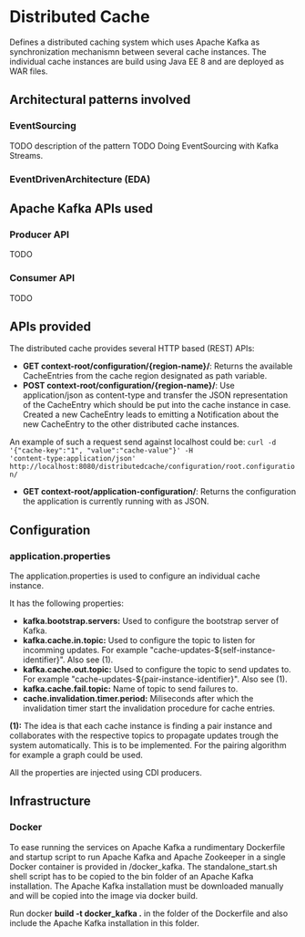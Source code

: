 # Distributed Cache
Defines a distributed caching system which uses Apache Kafka as synchronization mechanismn between several cache instances. The individual cache instances are build using Java EE 8 and are deployed as WAR files.

## Architectural patterns involved

### EventSourcing
TODO description of the pattern
TODO Doing EventSourcing with Kafka Streams.

### EventDrivenArchitecture (EDA)

## Apache Kafka APIs used

### Producer API
TODO

### Consumer API
TODO

## APIs provided
The distributed cache provides several HTTP based (REST) APIs:

* **GET context-root/configuration/{region-name}/**: Returns the available CacheEntries from the cache region designated as path variable.
* **POST context-root/configuration/{region-name}/**: Use application/json as content-type and transfer the JSON representation of the CacheEntry which should be put into the cache instance in case. Created a new CacheEntry leads to emitting a Notification about the new CacheEntry to the other distributed cache instances.

An example of such a request send against localhost could be: <code>curl -d '{"cache-key":"1", "value":"cache-value"}' -H 'content-type:application/json'  http://localhost:8080/distributedcache/configuration/root.configuration/</code>

* **GET context-root/application-configuration/**: Returns the configuration the application is currently running with as JSON.

## Configuration

### application.properties
The application.properties is used to configure an individual cache instance. 

It has the following properties:
* **kafka.bootstrap.servers:** Used to configure the bootstrap server of Kafka.
* **kafka.cache.in.topic:** Used to configure the topic to listen for incomming updates. For example "cache-updates-${self-instance-identifier}". Also see (1).
* **kafka.cache.out.topic:** Used to configure the topic to send updates to. For example "cache-updates-${pair-instance-identifier}". Also see (1).
* **kafka.cache.fail.topic:** Name of topic to send failures to.
* **cache.invalidation.timer.period:** Miliseconds after which the invalidation timer start the invalidation procedure for cache entries.

**(1):** The idea is that each cache instance is finding a pair instance and collaborates with the respective topics to propagate updates trough the system automatically. This is to be implemented. For the pairing algorithm for example a graph could be used.

All the properties are injected using CDI producers.

## Infrastructure

### Docker
To ease running the services on Apache Kafka a rundimentary Dockerfile and startup script to run Apache Kafka and Apache Zookeeper in a single Docker container is provided in /docker_kafka. The standalone_start.sh shell script has to be copied to the bin folder of an Apache Kafka installation. The Apache Kafka installation must be downloaded manually and will be copied into the image via docker build.

Run docker **build -t docker_kafka .** in the folder of the Dockerfile and also include the Apache Kafka installation in this folder.

